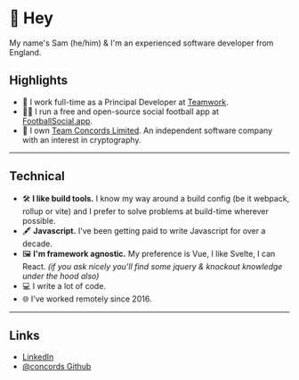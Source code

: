 # 👋 Hey

My name's Sam (he/him) & I'm an experienced software developer from England.

## Highlights

- 🦫 I work full-time as a Principal Developer at [Teamwork](https://github.com/Teamwork).
- 👨‍💻 I run a free and open-source social football app at [FootballSocial.app](https://footballsocial.app).
- 🧬 I own [Team Concords Limited](https://www.teamconcords.com/). An independent software company with an interest in cryptography.


---

## Technical


- 🛠️ **I like build tools.** I know my way around a build config (be it webpack, rollup or vite) and I prefer to solve problems at build-time wherever possible.
- 🖋️ **Javascript.** I've been getting paid to write Javascript for over a decade.
- 🖼️ **I'm framework agnostic.** My preference is Vue, I like Svelte, I can React. _(if you ask nicely you'll find some jquery & knockout knowledge under the hood also)_
- 💻 I write a lot of code.
- 🌐 I've worked remotely since 2016.

---

## Links


- [LinkedIn](https://www.linkedin.com/in/samternent/)
- [@concords Github](https://github.com/concords)
